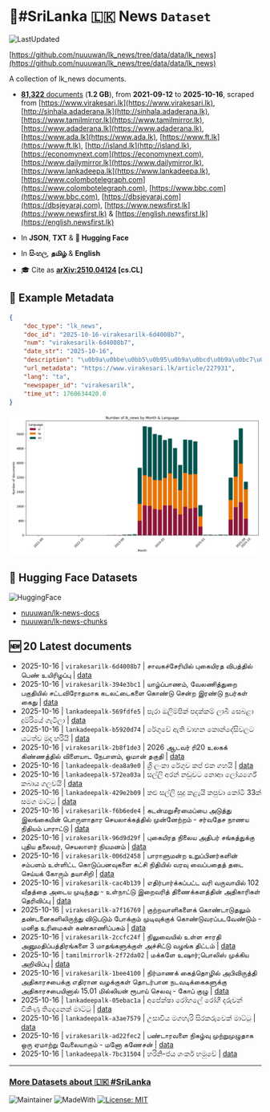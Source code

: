 # 📄#SriLanka 🇱🇰 News `Dataset`

![LastUpdated](https://img.shields.io/badge/last_updated-2025--10--17_02:17:40-green)

[https://github.com/nuuuwan/lk_news/tree/data/data/lk_news](https://github.com/nuuuwan/lk_news/tree/data/data/lk_news)

A collection of lk_news documents.

- [**81,322** documents](https://github.com/nuuuwan/lk_news/tree/data/data/lk_news) (**1.2 GB**), from **2021-09-12** to **2025-10-16**, scraped from [https://www.virakesari.lk](https://www.virakesari.lk), [http://sinhala.adaderana.lk](http://sinhala.adaderana.lk), [https://www.tamilmirror.lk](https://www.tamilmirror.lk), [https://www.adaderana.lk](https://www.adaderana.lk), [https://www.ada.lk](https://www.ada.lk), [https://www.ft.lk](https://www.ft.lk), [http://island.lk](http://island.lk), [https://economynext.com](https://economynext.com), [https://www.dailymirror.lk](https://www.dailymirror.lk), [https://www.lankadeepa.lk](https://www.lankadeepa.lk), [https://www.colombotelegraph.com](https://www.colombotelegraph.com), [https://www.bbc.com](https://www.bbc.com), [https://dbsjeyaraj.com](https://dbsjeyaraj.com), [https://www.newsfirst.lk](https://www.newsfirst.lk) & [https://english.newsfirst.lk](https://english.newsfirst.lk)

- In **JSON**, **TXT** & **🤗 Hugging Face**

- In **සිංහල**, **தமிழ்** & **English**

- 🎓 Cite as **[arXiv:2510.04124](https://arxiv.org/abs/2510.04124) [cs.CL]**

## 📝 Example Metadata

```json
{
    "doc_type": "lk_news",
    "doc_id": "2025-10-16-virakesarilk-6d4008b7",
    "num": "virakesarilk-6d4008b7",
    "date_str": "2025-10-16",
    "description": "\u0b9a\u0bbe\u0bb5\u0b95\u0b9a\u0bcd\u0b9a\u0bc7\u0bb0\u0bbf\u0baf\u0bbf\u0bb2\u0bcd \u0baa\u0bc1\u0b95\u0bc8\u0baf\u0bbf\u0bb0\u0ba4 \u0bb5\u0bbf\u0baa\u0ba4\u0bcd\u0ba4\u0bbf\u0bb2\u0bcd \u0baa\u0bc6\u0ba3\u0bcd \u0b89\u0baf\u0bbf\u0bb0\u0bbf\u0bb4\u0baa\u0bcd\u0baa\u0bc1",
    "url_metadata": "https://www.virakesari.lk/article/227931",
    "lang": "ta",
    "newspaper_id": "virakesarilk",
    "time_ut": 1760634420.0
}
```

![Chart](https://raw.githubusercontent.com/nuuuwan/lk_news/refs/heads/data/data/lk_news/docs_by_month_and_lang.png)

## 🤗 Hugging Face Datasets

![HuggingFace](https://img.shields.io/badge/-HuggingFace-FDEE21?style=for-the-badge&logo=HuggingFace)

- [nuuuwan/lk-news-docs](https://huggingface.co/datasets/nuuuwan/lk-news-docs)
- [nuuuwan/lk-news-chunks](https://huggingface.co/datasets/nuuuwan/lk-news-chunks)

## 🆕 20 Latest documents

- 2025-10-16 | `virakesarilk-6d4008b7` | சாவகச்சேரியில் புகையிரத விபத்தில் பெண் உயிரிழப்பு | [data](https://github.com/nuuuwan/lk_news/tree/data/data/lk_news/2020s/2025/2025-10-16-virakesarilk-6d4008b7)
- 2025-10-16 | `virakesarilk-394e3bc1` | யாழ்ப்பாணம், வேலணித்துறை பகுதியில் சட்டவிரோதமாக கடலட்டைகளை கொண்டு சென்ற இரண்டு நபர்கள் கைது | [data](https://github.com/nuuuwan/lk_news/tree/data/data/lk_news/2020s/2025/2025-10-16-virakesarilk-394e3bc1)
- 2025-10-16 | `lankadeepalk-569fdfe5` | පැරා ඔලිම්පික් පදක්කම් ලාබී සෙබළා දුම්රියේ ගැටිලා | [data](https://github.com/nuuuwan/lk_news/tree/data/data/lk_news/2020s/2025/2025-10-16-lankadeepalk-569fdfe5)
- 2025-10-16 | `lankadeepalk-b5920d74` | රේගුවේ ඇති වාහන කොන්දේසිවලට යටත්ව මුදා හරියි | [data](https://github.com/nuuuwan/lk_news/tree/data/data/lk_news/2020s/2025/2025-10-16-lankadeepalk-b5920d74)
- 2025-10-16 | `virakesarilk-2b8f1de3` | 2026 ஆடவர் ரி20 உலகக் கிண்ணத்தில் விளையாட நேபாளம், ஓமான் தகுதி | [data](https://github.com/nuuuwan/lk_news/tree/data/data/lk_news/2020s/2025/2025-10-16-virakesarilk-2b8f1de3)
- 2025-10-16 | `lankadeepalk-dea8a9e0` | ශ්‍රී ලංකා රේගුව කප් එක ගහයි | [data](https://github.com/nuuuwan/lk_news/tree/data/data/lk_news/2020s/2025/2025-10-16-lankadeepalk-dea8a9e0)
- 2025-10-16 | `lankadeepalk-572ea03a` | සල්ලි අරන් නඩුවට නොආ ලෝයර්ගේ කබාය ගලවයි | [data](https://github.com/nuuuwan/lk_news/tree/data/data/lk_news/2020s/2025/2025-10-16-lankadeepalk-572ea03a)
- 2025-10-16 | `lankadeepalk-429e2b09` | කළු සල්ලි සුදු කළැයි කපුවා කෝටි 33ක් සමග මාට්ටු | [data](https://github.com/nuuuwan/lk_news/tree/data/data/lk_news/2020s/2025/2025-10-16-lankadeepalk-429e2b09)
- 2025-10-16 | `virakesarilk-f6b6ede4` | கடன்மறுசீரமைப்பை அடுத்து இலங்கையின்  பொருளாதார செயலாக்கத்தில் முன்னேற்றம் - சர்வதேச நாணய நிதியம் பாராட்டு | [data](https://github.com/nuuuwan/lk_news/tree/data/data/lk_news/2020s/2025/2025-10-16-virakesarilk-f6b6ede4)
- 2025-10-16 | `virakesarilk-96d9d29f` | புகையிரத நிலைய  அதிபர் சங்கத்துக்கு  புதிய தலைவர், செயலாளர் நியமனம் | [data](https://github.com/nuuuwan/lk_news/tree/data/data/lk_news/2020s/2025/2025-10-16-virakesarilk-96d9d29f)
- 2025-10-16 | `virakesarilk-006d2458` | பாராளுமன்ற உறுப்பினர்களின் சம்பளம் உள்ளிட்ட கொடுப்பனவுகளை கட்சி நிதியில் வரவு வைப்பதைத் தடை செய்யக் கோரும் தயாசிறி | [data](https://github.com/nuuuwan/lk_news/tree/data/data/lk_news/2020s/2025/2025-10-16-virakesarilk-006d2458)
- 2025-10-16 | `virakesarilk-cac4b139` | எதிர்பார்க்கப்பட்ட வரி வருவாயில் 102 வீதத்தை அடைய முடிந்தது - உள்நாட்டு இறைவரித் திணைக்களத்தின் அதிகாரிகள் தெரிவிப்பு | [data](https://github.com/nuuuwan/lk_news/tree/data/data/lk_news/2020s/2025/2025-10-16-virakesarilk-cac4b139)
- 2025-10-16 | `virakesarilk-a7f16769` | குற்றவாளிகளைக் கொண்டாடுதலும் தண்டனைகளிலிருந்து விடுபடும் போக்கும் முடிவுக்குக் கொண்டுவரப்படவேண்டும் - மனித உரிமைகள் கண்காணிப்பகம் | [data](https://github.com/nuuuwan/lk_news/tree/data/data/lk_news/2020s/2025/2025-10-16-virakesarilk-a7f16769)
- 2025-10-16 | `virakesarilk-2ccfc24f` | நிலுவையில் உள்ள சாரதி அனுமதிப்பத்திரங்களை 3 மாதங்களுக்குள் அச்சிட்டு வழங்க திட்டம் | [data](https://github.com/nuuuwan/lk_news/tree/data/data/lk_news/2020s/2025/2025-10-16-virakesarilk-2ccfc24f)
- 2025-10-16 | `tamilmirrorlk-2f72da02` | மக்களே உஷார்;பொலிஸ் முக்கிய அறிவிப்பு | [data](https://github.com/nuuuwan/lk_news/tree/data/data/lk_news/2020s/2025/2025-10-16-tamilmirrorlk-2f72da02)
- 2025-10-16 | `virakesarilk-1bee4100` | நிர்மாணக் கைத்தொழில் அபிவிருத்தி அதிகாரசபைக்கு எதிரான வழக்குகள் தொடர்பான நடவடிக்கைகளுக்கு  அதிகாரசபையினால் 15.01 மில்லியன் ரூபாய் செலவு - கோப் குழு | [data](https://github.com/nuuuwan/lk_news/tree/data/data/lk_news/2020s/2025/2025-10-16-virakesarilk-1bee4100)
- 2025-10-16 | `lankadeepalk-05ebac1a` | අපේක්ෂා රෝහලේ රෝගී දරුවන් විකිණූ තිදෙනෙක් මාට්ටු | [data](https://github.com/nuuuwan/lk_news/tree/data/data/lk_news/2020s/2025/2025-10-16-lankadeepalk-05ebac1a)
- 2025-10-16 | `lankadeepalk-a3ae7579` | උසාවිය මගහැරි  සිරකරුවෙක් මාට්ටු | [data](https://github.com/nuuuwan/lk_news/tree/data/data/lk_news/2020s/2025/2025-10-16-lankadeepalk-a3ae7579)
- 2025-10-16 | `virakesarilk-ad22fec2` | பண்டாரவளை நிகழ்வு முற்றுமுழுதாக ஒரு ஏமாற்று வேலையாகும் - மனோ கணேசன் | [data](https://github.com/nuuuwan/lk_news/tree/data/data/lk_news/2020s/2025/2025-10-16-virakesarilk-ad22fec2)
- 2025-10-16 | `lankadeepalk-7bc31504` | හරිනි-ජය ශංකර් හමුවේ | [data](https://github.com/nuuuwan/lk_news/tree/data/data/lk_news/2020s/2025/2025-10-16-lankadeepalk-7bc31504)

---

### [More Datasets about 🇱🇰 #SriLanka](https://github.com/nuuuwan/lk_datasets)

![Maintainer](https://img.shields.io/badge/maintainer-nuuuwan-red)
![MadeWith](https://img.shields.io/badge/made_with-python-blue)
[![License: MIT](https://img.shields.io/badge/License-MIT-yellow.svg)](https://opensource.org/licenses/MIT)
